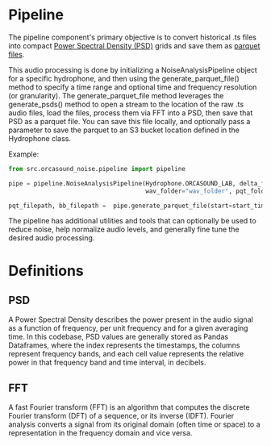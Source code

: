 # Pipeline

The pipeline component's primary objective is to convert historical .ts files into compact [Power Spectral Density (PSD)](#psd) grids and save them as [parquet files](https://parquet.apache.org/).

This audio processing is done by initializing a NoiseAnalysisPipeline object for a specific hydrophone, and then using the generate_parquet_file() method to specify a time range and optional time and frequency resolution (or granularity). The generate_parquet_file method leverages the generate_psds() method to open a stream to the location of the raw .ts audio files, load the files, process them via FFT into a PSD, then save that PSD as a parquet file. You can save this file locally, and optionally pass a parameter to save the parquet to an S3 bucket location defined in the Hydrophone class. 

Example:
```python
from src.orcasound_noise.pipeline import pipeline

pipe = pipeline.NoiseAnalysisPipeline(Hydrophone.ORCASOUND_LAB, delta_f=10, delta_t=1, bands=3, 
                                      wav_folder="wav_folder", pqt_folder="pqt_folder")

pqt_filepath, bb_filepath =  pipe.generate_parquet_file(start=start_time, end=end_time, upload_to_s3=True)
```

The pipeline has additional utilities and tools that can optionally be used to reduce noise, help normalize audio levels, and generally fine tune the desired audio processing.

# Definitions

## PSD

A Power Spectral Density describes the power present in the audio signal as a function of frequency, per unit frequency and for a given averaging time. In this codebase, PSD values are generally stored as Pandas Dataframes, where the index represents the timestamps, the columns represent frequency bands, and each cell value represents the relative power in that frequency band and time interval, in decibels.

## FFT

A fast Fourier transform (FFT) is an algorithm that computes the discrete Fourier transform (DFT) of a sequence, or its inverse (IDFT). Fourier analysis converts a signal from its original domain (often time or space) to a representation in the frequency domain and vice versa.
